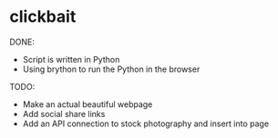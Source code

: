 # clickbait

DONE:
* Script is written in Python
* Using brython to run the Python in the browser

TODO:
* Make an actual beautiful webpage
* Add social share links
* Add an API connection to stock photography and insert into page
